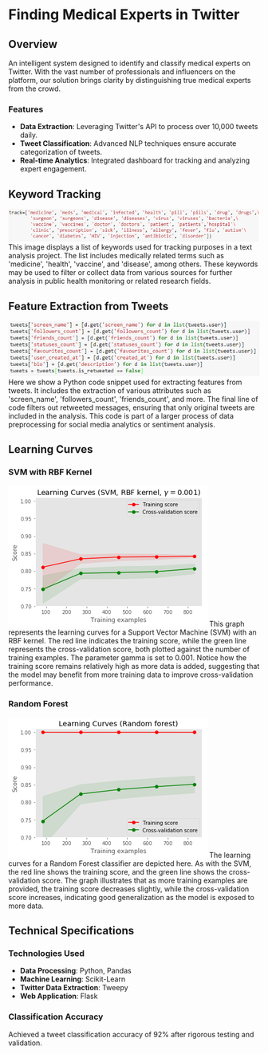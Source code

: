 # Finding Medical Experts in Twitter

## Overview

An intelligent system designed to identify and classify medical experts on Twitter. With the vast number of professionals and influencers on the platform, our solution brings clarity by distinguishing true medical experts from the crowd.

### Features

- **Data Extraction**: Leveraging Twitter's API to process over 10,000 tweets daily.
- **Tweet Classification**: Advanced NLP techniques ensure accurate categorization of tweets.
- **Real-time Analytics**: Integrated dashboard for tracking and analyzing expert engagement.

## Keyword Tracking
![Keywords for Tracking](Images/keyword.JPG)
This image displays a list of keywords used for tracking purposes in a text analysis project. The list includes medically related terms such as 'medicine', 'health', 'vaccine', and 'disease', among others. These keywords may be used to filter or collect data from various sources for further analysis in public health monitoring or related research fields.

## Feature Extraction from Tweets
![Feature Extraction from Tweets](Images/extract_feature.png)
Here we show a Python code snippet used for extracting features from tweets. It includes the extraction of various attributes such as 'screen_name', 'followers_count', 'friends_count', and more. The final line of code filters out retweeted messages, ensuring that only original tweets are included in the analysis. This code is part of a larger process of data preprocessing for social media analytics or sentiment analysis.



## Learning Curves

### SVM with RBF Kernel
![Learning Curves for SVM with RBF Kernel](Images/learning_curve_svm.png)
This graph represents the learning curves for a Support Vector Machine (SVM) with an RBF kernel. The red line indicates the training score, while the green line represents the cross-validation score, both plotted against the number of training examples. The parameter gamma is set to 0.001. Notice how the training score remains relatively high as more data is added, suggesting that the model may benefit from more training data to improve cross-validation performance.

### Random Forest
![Learning Curves for Random Forest](Images/learning_curve_random_forest.png)
The learning curves for a Random Forest classifier are depicted here. As with the SVM, the red line shows the training score, and the green line shows the cross-validation score. The graph illustrates that as more training examples are provided, the training score decreases slightly, while the cross-validation score increases, indicating good generalization as the model is exposed to more data.




## Technical Specifications

### Technologies Used

- **Data Processing**: Python, Pandas
- **Machine Learning**: Scikit-Learn
- **Twitter Data Extraction**: Tweepy
- **Web Application**: Flask


### Classification Accuracy

Achieved a tweet classification accuracy of 92% after rigorous testing and validation.


